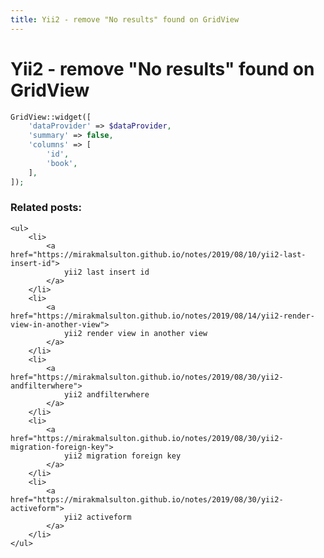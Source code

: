 ```yaml
---
title: Yii2 - remove "No results" found on GridView
---
```


<h1 class="header">Yii2 - remove "No results" found on GridView</h1>

```php
GridView::widget([
    'dataProvider' => $dataProvider,
    'summary' => false,
    'columns' => [
        'id',
        'book',
    ],
]);
```


<div class="related_posts_block">
    <h3>Related posts:</h3>

    <ul>
        <li>
            <a href="https://mirakmalsulton.github.io/notes/2019/08/10/yii2-last-insert-id">
                yii2 last insert id
            </a>
        </li>
        <li>
            <a href="https://mirakmalsulton.github.io/notes/2019/08/14/yii2-render-view-in-another-view">
                yii2 render view in another view
            </a>
        </li>
        <li>
            <a href="https://mirakmalsulton.github.io/notes/2019/08/30/yii2-andfilterwhere">
                yii2 andfilterwhere
            </a>
        </li>
		<li>
            <a href="https://mirakmalsulton.github.io/notes/2019/08/30/yii2-migration-foreign-key">
                yii2 migration foreign key
            </a>
        </li>
		<li>
            <a href="https://mirakmalsulton.github.io/notes/2019/08/30/yii2-activeform">
                yii2 activeform
            </a>
        </li>
    </ul>
</div>